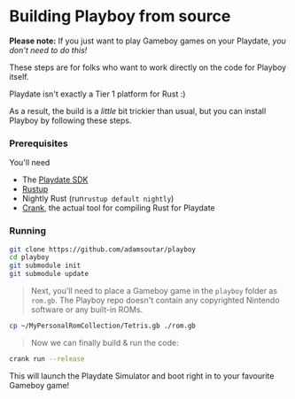 # Building Playboy from source

**Please note:** If you just want to play Gameboy games on your Playdate, _you don't need to do this!_

These steps are for folks who want to work directly on the code for Playboy
itself.

Playdate isn't exactly a Tier 1 platform for Rust :)

As a result, the build is a _little_ bit trickier than usual, but you can install
Playboy by following these steps.

### Prerequisites

You'll need

- The [Playdate SDK](https://play.date/dev/)
- [Rustup](https://rustup.rs)
- Nightly Rust (run`rustup default nightly`)
- [Crank](https://github.com/rtsuk/crank), the actual tool for compiling Rust for Playdate

### Running

```bash
git clone https://github.com/adamsoutar/playboy
cd playboy
git submodule init
git submodule update
```

> Next, you'll need to place a Gameboy game in the `playboy` folder as `rom.gb`.
> The Playboy repo doesn't contain any copyrighted Nintendo software or any built-in ROMs.

```bash
cp ~/MyPersonalRomCollection/Tetris.gb ./rom.gb
```

> Now we can finally build & run the code:

```bash
crank run --release
```

This will launch the Playdate Simulator and boot right in to your favourite
Gameboy game!
